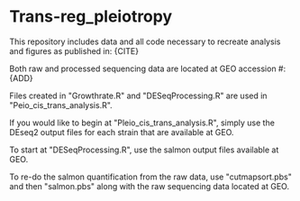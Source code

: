 # Trans-reg_pleiotropy

This repository includes data and all code necessary to recreate analysis and figures as published in:
{CITE}

Both raw and processed sequencing data are located at GEO accession #: {ADD}

Files created in "Growthrate.R" and "DESeqProcessing.R" are used in "Peio_cis_trans_analysis.R".

If you would like to begin at "Pleio_cis_trans_analysis.R", simply use the DEseq2 output files for each strain that are available at GEO.

To start at "DESeqProcessing.R", use the salmon output files available at GEO.

To re-do the salmon quantification from the raw data, use "cutmapsort.pbs" and then "salmon.pbs" along with the raw sequencing data located at GEO.
